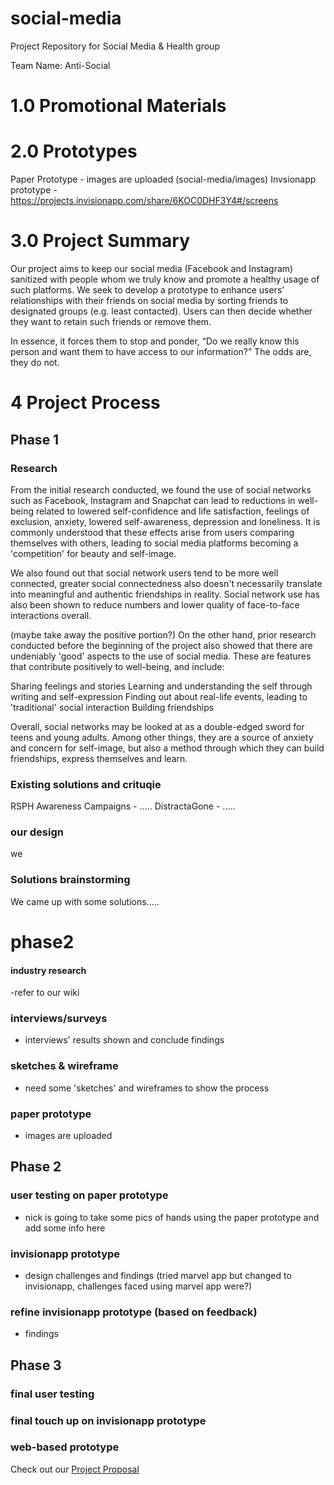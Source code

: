 # social-media
Project Repository for Social Media &amp; Health group

Team Name: Anti-Social

# 1.0 Promotional Materials

# 2.0 Prototypes
Paper Prototype - images are uploaded (social-media/images)
Invsionapp prototype - https://projects.invisionapp.com/share/6KOC0DHF3Y4#/screens 

# 3.0 Project Summary

Our project aims to keep our social media (Facebook and Instagram) sanitized with people whom we truly know and promote a healthy usage of such platforms. We seek to develop a prototype to enhance users’ relationships with their friends on social media by sorting friends to designated groups (e.g. least contacted). Users can then decide whether they want to retain such friends or remove them. 

In essence, it forces them to stop and ponder, “Do we really know this person and want them to have access to our information?” The odds are, they do not.

# 4 Project Process

## Phase 1
### Research 

From the initial research conducted, we found the use of social networks such as Facebook, Instagram and Snapchat can lead to reductions in well-being related to lowered self-confidence and life satisfaction, feelings of exclusion, anxiety, lowered self-awareness, depression and loneliness. It is commonly understood that these effects arise from users comparing themselves with others, leading to social media platforms becoming a 'competition' for beauty and self-image.

We also found out that social network users tend to be more well connected, greater social connectedness also doesn't necessarily translate into meaningful and authentic friendships in reality. Social network use has also been shown to reduce numbers and lower quality of face-to-face interactions overall.

(maybe take away the positive portion?)
On the other hand, prior research conducted before the beginning of the project also showed that there are undeniably 'good' aspects to the use of social media. These are features that contribute positively to well-being, and include:

Sharing feelings and stories
Learning and understanding the self through writing and self-expression
Finding out about real-life events, leading to 'traditional' social interaction 
Building friendships 

Overall, social networks may be looked at as a double-edged sword for teens and young adults. Among other things, they are a source of anxiety and concern for self-image, but also a method through which they can build friendships, express themselves and learn.




### Existing solutions and crituqie

RSPH Awareness Campaigns - .....
DistractaGone - .....

### our design

we





### Solutions brainstorming

We came up with some solutions.....


# phase2
#### industry research

-refer to our wiki 

### interviews/surveys

- interviews' results shown and conclude findings

### sketches & wireframe

- need some 'sketches' and wireframes to show the process

### paper prototype

- images are uploaded

## Phase 2

### user testing on paper prototype

- nick is going to take some pics of hands using the paper prototype and add some info here

### invisionapp prototype

- design challenges and findings (tried marvel app but changed to invisionapp, challenges faced using marvel app were?)

### refine invisionapp prototype (based on feedback)

- findings

## Phase 3

### final user testing
### final touch up on invisionapp prototype
### web-based prototype

Check out our [Project Proposal](https://github.com/deco3500-2018/social-media/wiki/Project-Proposal)
